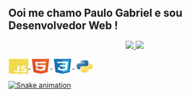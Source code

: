 ## Ooi me chamo Paulo Gabriel e sou Desenvolvedor Web !

<div align="center">
  <a href="https://github.com/PauloGabrielB">
  <img height="150em" src="https://github-readme-stats.vercel.app/api?username=PauloGabrielB&show_icons=true&theme=dark&include_all_commits=true&count_private=true"/>
  <img height="150em" src="https://github-readme-stats.vercel.app/api/top-langs/?username=PauloGabrielB&layout=compact&langs_count=7&theme=dark"/>
</div>

<div style="display: inline_block"><br>
  <img align="center" alt="PG-Js" height="30" width="40" src="https://raw.githubusercontent.com/devicons/devicon/master/icons/javascript/javascript-plain.svg">
  <img align="center" alt="PG-HTML" height="30" width="40" src="https://raw.githubusercontent.com/devicons/devicon/master/icons/html5/html5-original.svg">
  <img align="center" alt="PG-CSS" height="30" width="40" src="https://raw.githubusercontent.com/devicons/devicon/master/icons/css3/css3-original.svg">
  <img align="center" alt="PG-Python" height="30" width="40" src="https://raw.githubusercontent.com/devicons/devicon/master/icons/python/python-original.svg">
  
  
   ![Snake animation](https://github.com/PauloGabrielB/PauloGabrielB/blob/output/github-contribution-grid-snake.svg)
   
</div>
